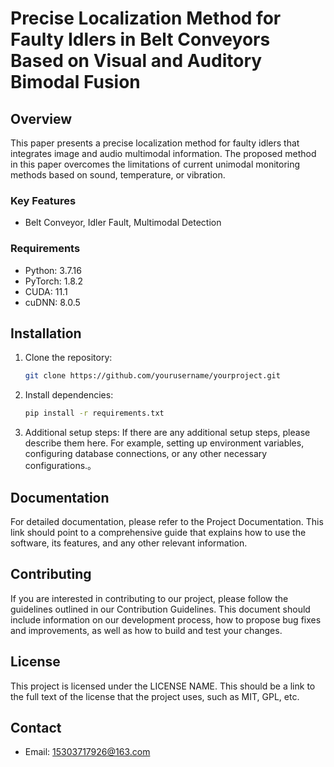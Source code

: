 # Precise Localization Method for Faulty Idlers in Belt Conveyors Based on Visual and Auditory Bimodal Fusion

## Overview
This paper presents a precise localization method for faulty idlers that integrates image and audio multimodal information. The proposed method in this paper overcomes the limitations of current unimodal monitoring methods based on sound, temperature, or vibration.

### Key Features
- Belt Conveyor, Idler Fault, Multimodal Detection

### Requirements

- Python: 3.7.16
- PyTorch: 1.8.2
- CUDA: 11.1
- cuDNN: 8.0.5

## Installation


1. Clone the repository:
   ```bash
   git clone https://github.com/yourusername/yourproject.git
   ```
2. Install dependencies:
   ```bash
   pip install -r requirements.txt
   ```
3. Additional setup steps:
   If there are any additional setup steps, please describe them here. For example, setting up environment variables, configuring database connections, or any other necessary configurations.。





## Documentation
For detailed documentation, please refer to the Project Documentation. This link should point to a comprehensive guide that explains how to use the software, its features, and any other relevant information.

## Contributing
If you are interested in contributing to our project, please follow the guidelines outlined in our Contribution Guidelines. This document should include information on our development process, how to propose bug fixes and improvements, as well as how to build and test your changes.

## License
This project is licensed under the LICENSE NAME. This should be a link to the full text of the license that the project uses, such as MIT, GPL, etc.

## Contact
- Email: 15303717926@163.com
